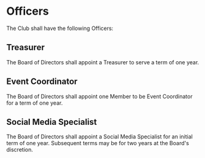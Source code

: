 # Officers

The Club shall have the following Officers:

## Treasurer

The Board of Directors shall appoint a Treasurer to serve a term of one year.

## Event Coordinator

The Board of Directors shall appoint one Member to be Event Coordinator for a term of one year.

## Social Media Specialist

The Board of Directors shall appoint a Social Media Specialist for an initial term of one year.
Subsequent terms may be for two years at the Board's discretion.
